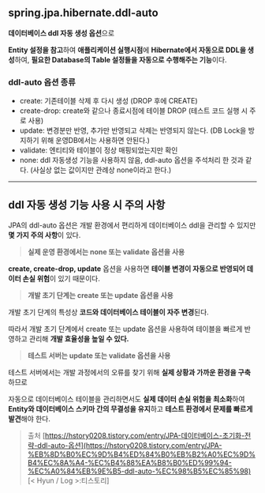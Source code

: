 ## spring.jpa.hibernate.ddl-auto

**데이터베이스 ddl 자동 생성 옵션**으로

**Entity 설정을 참고**하여 **애플리케이션 실행시점**에 **Hibernate에서 자동으로 DDL을 생성**하여, **필요한 Database의 Table 설정들을 자동으로 수행해주는 기능**이다.

### ddl-auto 옵션 종류

- create: 기존테이블 삭제 후 다시 생성 (DROP 후에 CREATE)
- create-drop: create와 같으나 종료시점에 테이블 DROP (테스트 코드 실행 시 주로 사용)
- update: 변경분만 반영, 추가만 반영되고 삭제는 반영되지 않는다. (DB Lock을 방지하기 위해 운영DB에서는 사용하면 안된다.)
- validate: 엔티티와 테이블이 정상 매핑되었는지만 확인
- none: ddl 자동생성 기능을 사용하지 않음, ddl-auto 옵션을 주석처리 한 것과 같다. (사실상 없는 값이지만 관례상 none이라고 한다.) 

---
## ddl 자동 생성 기능 사용 시 주의 사항

JPA의 ddl-auto 옵션은 개발 환경에서 편리하게 데이터베이스 ddl을 관리할 수 있지만 **몇 가지 주의 사항**이 있다.

> **실제 운영 환경에서는 none 또는 validate 옵션을 사용**

**create, create-drop, update** 옵션을 사용하면 **테이블 변경이 자동으로 반영되어 데이터 손실 위험**이 있기 때문이다.

> **개발 초기 단계는 create 또는 update 옵션을 사용**

개발 초기 단계의 특성상 **코드와 데이터베이스 테이블이 자주 변경**된다.

따라서 개발 초기 단계에서 create 또는 update 옵션을 사용하여 테이블을 빠르게 반영하고 관리해 **개발 효율성을 높일 수 있다.**

> **테스트 서버는 update 또는 validate 옵션을 사용**

테스트 서버에서는 개발 과정에서의 오류를 찾기 위해 **실제 상황과 가까운 환경을 구축**하므로

자동으로 데이터베이스 테이블을 관리하면서도 **실제 데이터 손실 위험을 최소화**하여 **Entity와 데이터베이스 스키마 간의 무결성을 유지**하고 **테스트 환경에서 문제를 빠르게 발견**해야 한다.

>출처
>[https://hstory0208.tistory.com/entry/JPA-데이터베이스-초기화-전략-ddl-auto-옵션](https://hstory0208.tistory.com/entry/JPA-%EB%8D%B0%EC%9D%B4%ED%84%B0%EB%B2%A0%EC%9D%B4%EC%8A%A4-%EC%B4%88%EA%B8%B0%ED%99%94-%EC%A0%84%EB%9E%B5-ddl-auto-%EC%98%B5%EC%85%98) [< Hyun / Log >:티스토리]